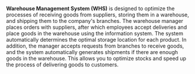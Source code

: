 **Warehouse Management System (WHS)** is designed to optimize the processes of receiving goods from suppliers, storing them in a warehouse, and shipping them to the company's branches. The warehouse manager places orders with suppliers, after which employees accept deliveries and place goods in the warehouse using the
information system. The system automatically determines the optimal storage location for each product. In addition, the manager accepts
requests from branches to receive goods, and the system automatically generates shipments if there are enough goods in the warehouse.
This allows you to optimize stocks and speed up the process of delivering goods to customers.
